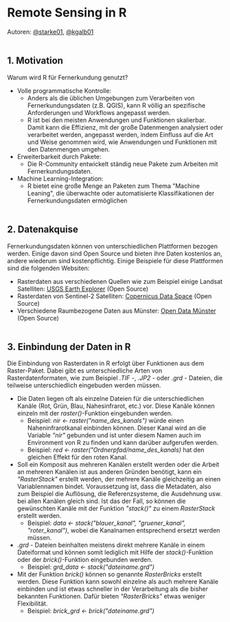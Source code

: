 # **Remote Sensing in R**
Autoren: [@starke01](https://github.com/starke01), [@kgalb01](https://github.com/kgalb01)<br/></br>

## **1. Motivation**
Warum wird R für Fernerkundung genutzt?
* Volle programmatische Kontrolle:
  * Anders als die üblichen Umgebungen zum Verarbeiten von Fernerkundungsdaten (z.B. QGIS), kann R völlig an spezifische Anforderungen und Workflows angepasst werden.
  * R ist bei den meisten Anwendungen und Funktionen skalierbar. Damit kann die Effizienz, mit der große Datenmengen analysiert oder verarbeitet werden, angepasst werden, indem Einfluss auf die Art und Weise genommen wird, wie Anwendungen und Funktionen mit den Datenmengen umgehen.
* Erweiterbarkeit durch Pakete:
  * Die R-Community entwickelt ständig neue Pakete zum Arbeiten mit Fernerkundungsdaten.
* Machine Learning-Integration:
  * R bietet eine große Menge an Paketen zum Thema "Machine Leaning", die überwachte oder automatisierte Klassifikationen der Fernerkundungsdaten ermöglichen
 <br/><br/>
 
## **2. Datenakquise**
Fernerkundungsdaten können von unterschiedlichen Plattformen bezogen werden. Einige davon sind Open Source und bieten ihre Daten kostenlos an, andere wiederum sind kostenpflichtig. Einige Beispiele für diese Plattformen sind die folgenden Websiten:
* Rasterdaten aus verschiedenen Quellen wie zum Beispiel einige Landsat Satelliten: [USGS Earth Explorer](https://earthexplorer.usgs.gov/) (Open Source)
* Rasterdaten von Sentinel-2 Satelliten: [Copernicus Data Space](https://dataspace.copernicus.eu/browser/) (Open Source)
* Verschiedene Raumbezogene Daten aus Münster: [Open Data Münster](https://opendata.stadt-muenster.de) (Open Source) 
<br/><br/>

## **3. Einbindung der Daten in R**
Die Einbindung von Rasterdaten in R erfolgt über Funktionen aus dem Raster-Paket. Dabei gibt es unterschiedliche Arten von Rasterdatenformaten, wie zum Beispiel *.TIF -*, *.JP2 -* oder *.grd -* Dateien, die teilweise unterschiedlich eingebuden werden müssen.
* Die Daten liegen oft als einzelne Dateien für die unterschiedlichen Kanäle (Rot, Grün, Blau, Nahesinfrarot, etc.) vor. Diese Kanäle können einzeln mit der *raster()*-Funktion eingebunden werden.
  * Beispiel: *nir <- raster("name_des_kanals")* würde einen Naheninfrarotkanal einbinden können. Dieser Kanal wird an die Variable *"nir"* gebunden und ist unter diesem Namen auch im Environment von R zu finden und kann darüber aufgerufen werden.
  * Beispiel: *red <- raster("Ordnerpfad/name_des_kanals)* hat den gleichen Effekt für den roten Kanal.
* Soll ein Komposit aus mehreren Kanälen erstellt werden oder die Arbeit an mehreren Kanälen ist aus anderen Gründen benötigt, kann ein *"RasterStack"* erstellt werden, der mehrere Kanäle gleichzeitig an einen Variablennamen bindet. Voraussetzung ist, dass die Metadaten, also zum Beispiel die Auflösung, die Referenzsysteme, die Ausdehnung usw. bei allen Kanälen gleich sind. Ist das der Fall, so können die gewünschten Kanäle mit der Funktion *"stack()"* zu einem *RasterStack* erstellt werden.
  * Beispiel: *data <- stack("blauer_kanal", "gruener_kanal", "roter_kanal")*, wobei die Kanalnamen entsprechend ersetzt werden müssen.
* *.grd* - Dateien beinhalten meistens direkt mehrere Kanäle in einem Dateiformat und können somit lediglich mit Hilfe der *stack()*-Funktion oder der *brick()*-Funktion eingebunden werden.
  * Beispiel: *grd_data <- stack("dateiname.grd")*
* Mit der Funktion *brick()* können so genannte *RasterBricks* erstellt werden. Diese Funktion kann sowohl einzelne als auch mehrere Kanäle einbinden und ist etwas schneller in der Verarbeitung als die bisher bekannten Funktionen. Dafür bieten *"RasterBricks"* etwas weniger Flexibilität.
  * Beispiel: *brick_grd <- brick("dateiname.grd")*
<br/><br/>

 
